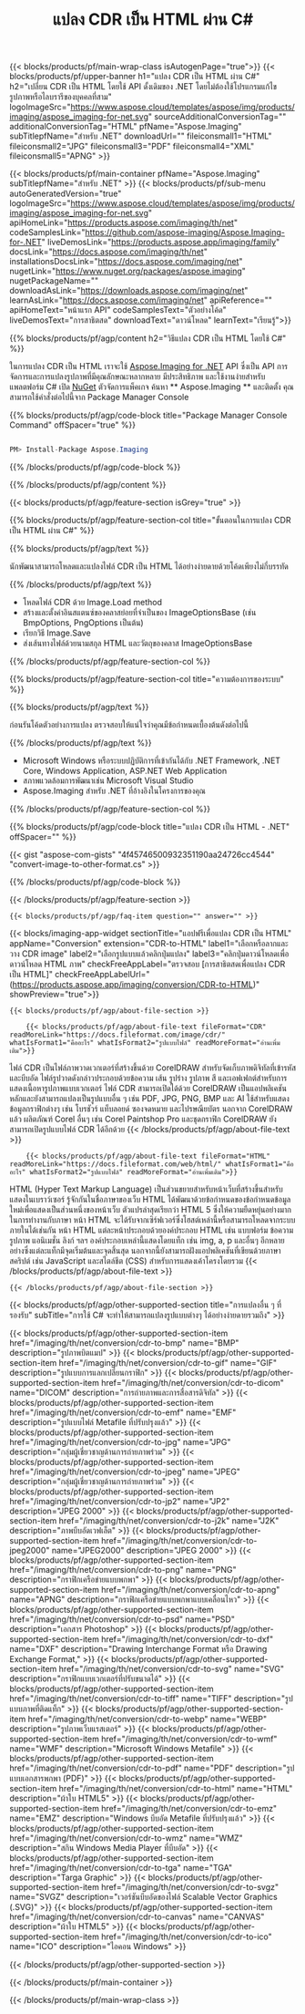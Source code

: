 ﻿---
title: แปลง CDR เป็น HTML ผ่าน C# 
weight: 3920
url: /th/net/conversion/cdr-to-html/ 
lang: th
langdirlevel: 2
locales: ja,it,zh-hant,ru,de,es,fr,nl,id,lt,pl,pt,vi,tr,ko,zh-hans,ar,hi,th,sv,cs,uk,he
description: โค้ดตัวอย่างสำหรับการแปลง CDR ถึง HTML C# ใช้โค้ดตัวอย่าง API สำหรับไฟล์แบทช์ CDR เป็นการแปลง HTML ภายใน VB.NET, Asp.NET หรือแอปพลิเคชันที่ใช้ .NET
---

{{< blocks/products/pf/main-wrap-class isAutogenPage="true">}}
{{< blocks/products/pf/upper-banner h1="แปลง CDR เป็น HTML ผ่าน C#" h2="เปลี่ยน CDR เป็น HTML โดยใช้ API ดั้งเดิมของ .NET โดยไม่ต้องใช้โปรแกรมแก้ไขรูปภาพหรือไลบรารีของบุคคลที่สาม" logoImageSrc="https://www.aspose.cloud/templates/aspose/img/products/imaging/aspose_imaging-for-net.svg" sourceAdditionalConversionTag="" additionalConversionTag="HTML" pfName="Aspose.Imaging" subTitlepfName="สำหรับ .NET" downloadUrl="" fileiconsmall1="HTML" fileiconsmall2="JPG" fileiconsmall3="PDF" fileiconsmall4="XML" fileiconsmall5="APNG" >}}


{{< blocks/products/pf/main-container pfName="Aspose.Imaging" subTitlepfName="สำหรับ .NET" >}}
{{< blocks/products/pf/sub-menu autoGeneratedVersion="true" logoImageSrc="https://www.aspose.cloud/templates/aspose/img/products/imaging/aspose_imaging-for-net.svg" apiHomeLink="https://products.aspose.com/imaging/th/net" codeSamplesLink="https://github.com/aspose-imaging/Aspose.Imaging-for-.NET" liveDemosLink="https://products.aspose.app/imaging/family" docsLink="https://docs.aspose.com/imaging/th/net" installationsDocsLink="https://docs.aspose.com/imaging/net" nugetLink="https://www.nuget.org/packages/aspose.imaging" nugetPackageName="" downloadAsLink="https://downloads.aspose.com/imaging/net" learnAsLink="https://docs.aspose.com/imaging/net" apiReference="" apiHomeText="หน้าแรก API" codeSamplesText="ตัวอย่างโค้ด" liveDemosText="การสาธิตสด" downloadText="ดาวน์โหลด" learnText="เรียนรู้">}}

{{% blocks/products/pf/agp/content h2="วิธีแปลง CDR เป็น HTML โดยใช้ C#" %}}

ในการแปลง CDR เป็น HTML เราจะใช้ [Aspose.Imaging for .NET](https://products.aspose.com/imaging/net) API ซึ่งเป็น API การจัดการและการแปลงรูปภาพที่มีคุณลักษณะหลากหลาย มีประสิทธิภาพ และใช้งานง่ายสำหรับแพลตฟอร์ม C# เปิด [NuGet](https://www.nuget.org/packages/aspose.imaging) ตัวจัดการแพ็คเกจ ค้นหา
 ** Aspose.Imaging ** และติดตั้ง คุณสามารถใช้คำสั่งต่อไปนี้จาก Package Manager Console

{{% blocks/products/pf/agp/code-block title="Package Manager Console Command" offSpacer="true" %}}

```cs

PM> Install-Package Aspose.Imaging

```

{{% /blocks/products/pf/agp/code-block %}}

{{% /blocks/products/pf/agp/content %}}

{{< blocks/products/pf/agp/feature-section isGrey="true" >}}

{{% blocks/products/pf/agp/feature-section-col title="ขั้นตอนในการแปลง CDR เป็น HTML ผ่าน C#" %}}

{{% blocks/products/pf/agp/text %}}

นักพัฒนาสามารถโหลดและแปลงไฟล์ CDR เป็น HTML ได้อย่างง่ายดายด้วยโค้ดเพียงไม่กี่บรรทัด

{{% /blocks/products/pf/agp/text %}}

+ โหลดไฟล์ CDR ด้วย Image.Load method
+ สร้างและตั้งค่าอินสแตนซ์ของคลาสย่อยที่จำเป็นของ ImageOptionsBase (เช่น BmpOptions, PngOptions เป็นต้น)
+ เรียกวิธี Image.Save
+ ส่งเส้นทางไฟล์ด้วยนามสกุล HTML และวัตถุของคลาส ImageOptionsBase

{{% /blocks/products/pf/agp/feature-section-col %}}

{{% blocks/products/pf/agp/feature-section-col title="ความต้องการของระบบ" %}}

{{% blocks/products/pf/agp/text %}}

ก่อนรันโค้ดตัวอย่างการแปลง ตรวจสอบให้แน่ใจว่าคุณมีข้อกำหนดเบื้องต้นดังต่อไปนี้

{{% /blocks/products/pf/agp/text %}}

- Microsoft Windows หรือระบบปฏิบัติการที่เข้ากันได้กับ .NET Framework, .NET Core, Windows Application, ASP.NET Web Application
- สภาพแวดล้อมการพัฒนาเช่น Microsoft Visual Studio
- Aspose.Imaging สำหรับ .NET ที่อ้างอิงในโครงการของคุณ

{{% /blocks/products/pf/agp/feature-section-col %}}

{{% blocks/products/pf/agp/code-block title="แปลง CDR เป็น HTML - .NET" offSpacer="" %}}

{{< gist "aspose-com-gists" "4f45746500932351190aa24726cc4544" "convert-image-to-other-format.cs" >}}

{{% /blocks/products/pf/agp/code-block %}}

{{< /blocks/products/pf/agp/feature-section >}}

    {{< blocks/products/pf/agp/faq-item question="" answer="" >}}

{{< blocks/imaging-app-widget
        sectionTitle="แอปฟรีเพื่อแปลง CDR เป็น HTML"
        appName="Conversion"
        extension="CDR-to-HTML"
        label1="เลือกหรือลากและวาง CDR image"
        label2="เลือกรูปแบบแล้วคลิกปุ่มแปลง"
        label3="คลิกปุ่มดาวน์โหลดเพื่อดาวน์โหลด HTML ภาพ"
        checkFreeAppLabel="ตรวจสอบ [การสาธิตสดเพื่อแปลง CDR เป็น HTML]"
        checkFreeAppLabelUrl="(https://products.aspose.app/imaging/conversion/CDR-to-HTML)"
        showPreview="true">}}

    {{< blocks/products/pf/agp/about-file-section >}}
       
        {{< blocks/products/pf/agp/about-file-text fileFormat="CDR" readMoreLink="https://docs.fileformat.com/image/cdr/" whatIsFormat1="คืออะไร" whatIsFormat2="รูปแบบไฟล์" readMoreFormat="อ่านเพิ่มเติม">}}
ไฟล์ CDR เป็นไฟล์ภาพวาดเวกเตอร์ที่สร้างขึ้นด้วย CorelDRAW สำหรับจัดเก็บภาพดิจิทัลที่เข้ารหัสและบีบอัด ไฟล์รูปวาดดังกล่าวประกอบด้วยข้อความ เส้น รูปร่าง รูปภาพ สี และเอฟเฟกต์สำหรับการแสดงเนื้อหารูปภาพแบบเวกเตอร์ ไฟล์ CDR สามารถเปิดได้ด้วย CorelDRAW เป็นแอปพลิเคชันหลักและยังสามารถแปลงเป็นรูปแบบอื่น ๆ เช่น PDF, JPG, PNG, BMP และ AI ใช้สำหรับแสดงข้อมูลกราฟิกต่างๆ เช่น โบรชัวร์ แท็บลอยด์ ซองจดหมาย และไปรษณียบัตร นอกจาก CorelDRAW แล้ว ผลิตภัณฑ์ Corel อื่นๆ เช่น Corel Paintshop Pro และชุดกราฟิก CorelDRAW ยังสามารถเปิดรูปแบบไฟล์ CDR ได้อีกด้วย
        {{< /blocks/products/pf/agp/about-file-text >}}

        {{< blocks/products/pf/agp/about-file-text fileFormat="HTML" readMoreLink="https://docs.fileformat.com/web/html/" whatIsFormat1="คืออะไร" whatIsFormat2="รูปแบบไฟล์" readMoreFormat="อ่านเพิ่มเติม">}}
HTML (Hyper Text Markup Language) เป็นส่วนขยายสำหรับหน้าเว็บที่สร้างขึ้นสำหรับแสดงในเบราว์เซอร์ รู้จักกันในชื่อภาษาของเว็บ HTML ได้พัฒนาด้วยข้อกำหนดของข้อกำหนดข้อมูลใหม่เพื่อแสดงเป็นส่วนหนึ่งของหน้าเว็บ ตัวแปรล่าสุดเรียกว่า HTML 5 ซึ่งให้ความยืดหยุ่นอย่างมากในการทำงานกับภาษา หน้า HTML จะได้รับจากเซิร์ฟเวอร์ซึ่งโฮสต์เหล่านี้หรือสามารถโหลดจากระบบภายในได้เช่นกัน หน้า HTML แต่ละหน้าประกอบด้วยองค์ประกอบ HTML เช่น แบบฟอร์ม ข้อความ รูปภาพ แอนิเมชั่น ลิงก์ ฯลฯ องค์ประกอบเหล่านี้แสดงโดยแท็ก เช่น img, a, p และอื่นๆ อีกหลายอย่างซึ่งแต่ละแท็กมีจุดเริ่มต้นและจุดสิ้นสุด นอกจากนี้ยังสามารถฝังแอปพลิเคชันที่เขียนด้วยภาษาสคริปต์ เช่น JavaScript และสไตล์ชีต (CSS) สำหรับการแสดงเค้าโครงโดยรวม
        {{< /blocks/products/pf/agp/about-file-text >}}

    {{< /blocks/products/pf/agp/about-file-section >}}

<!-- aboutfile Ends -->

{{< blocks/products/pf/agp/other-supported-section title="การแปลงอื่น ๆ ที่รองรับ" subTitle="การใช้ C# จะทำให้สามารถแปลงรูปแบบต่างๆ ได้อย่างง่ายดายรวมถึง" >}}

{{< blocks/products/pf/agp/other-supported-section-item href="/imaging/th/net/conversion/cdr-to-bmp" name="BMP" description="รูปภาพบิตแมป" >}}
{{< blocks/products/pf/agp/other-supported-section-item href="/imaging/th/net/conversion/cdr-to-gif" name="GIF" description="รูปแบบการแลกเปลี่ยนกราฟิก" >}}
{{< blocks/products/pf/agp/other-supported-section-item href="/imaging/th/net/conversion/cdr-to-dicom" name="DICOM" description="การถ่ายภาพและการสื่อสารดิจิทัล" >}}
{{< blocks/products/pf/agp/other-supported-section-item href="/imaging/th/net/conversion/cdr-to-emf" name="EMF" description="รูปแบบไฟล์ Metafile ที่ปรับปรุงแล้ว" >}}
{{< blocks/products/pf/agp/other-supported-section-item href="/imaging/th/net/conversion/cdr-to-jpg" name="JPG" description="กลุ่มผู้เชี่ยวชาญด้านการถ่ายภาพร่วม" >}}
{{< blocks/products/pf/agp/other-supported-section-item href="/imaging/th/net/conversion/cdr-to-jpeg" name="JPEG" description="กลุ่มผู้เชี่ยวชาญด้านการถ่ายภาพร่วม" >}}
{{< blocks/products/pf/agp/other-supported-section-item href="/imaging/th/net/conversion/cdr-to-jp2" name="JP2" description="JPEG 2000" >}}
{{< blocks/products/pf/agp/other-supported-section-item href="/imaging/th/net/conversion/cdr-to-j2k" name="J2K" description="ภาพบีบอัดเวฟเล็ต" >}}
{{< blocks/products/pf/agp/other-supported-section-item href="/imaging/th/net/conversion/cdr-to-jpeg2000" name="JPEG2000" description="JPEG 2000" >}}
{{< blocks/products/pf/agp/other-supported-section-item href="/imaging/th/net/conversion/cdr-to-png" name="PNG" description="กราฟิกเครือข่ายแบบพกพา" >}}
{{< blocks/products/pf/agp/other-supported-section-item href="/imaging/th/net/conversion/cdr-to-apng" name="APNG" description="กราฟิกเครือข่ายแบบพกพาแบบเคลื่อนไหว" >}}
{{< blocks/products/pf/agp/other-supported-section-item href="/imaging/th/net/conversion/cdr-to-psd" name="PSD" description="เอกสาร Photoshop" >}}
{{< blocks/products/pf/agp/other-supported-section-item href="/imaging/th/net/conversion/cdr-to-dxf" name="DXF" description="Drawing Interchange Format หรือ Drawing Exchange Format," >}}
{{< blocks/products/pf/agp/other-supported-section-item href="/imaging/th/net/conversion/cdr-to-svg" name="SVG" description="กราฟิกแบบเวกเตอร์ที่ปรับขนาดได้" >}}
{{< blocks/products/pf/agp/other-supported-section-item href="/imaging/th/net/conversion/cdr-to-tiff" name="TIFF" description="รูปแบบภาพที่ติดแท็ก" >}}
{{< blocks/products/pf/agp/other-supported-section-item href="/imaging/th/net/conversion/cdr-to-webp" name="WEBP" description="รูปภาพเว็บแรสเตอร์" >}}
{{< blocks/products/pf/agp/other-supported-section-item href="/imaging/th/net/conversion/cdr-to-wmf" name="WMF" description="Microsoft Windows Metafile" >}}
{{< blocks/products/pf/agp/other-supported-section-item href="/imaging/th/net/conversion/cdr-to-pdf" name="PDF" description="รูปแบบเอกสารพกพา (PDF)" >}}
{{< blocks/products/pf/agp/other-supported-section-item href="/imaging/th/net/conversion/cdr-to-html" name="HTML" description="ผ้าใบ HTML5" >}}
{{< blocks/products/pf/agp/other-supported-section-item href="/imaging/th/net/conversion/cdr-to-emz" name="EMZ" description="Windows บีบอัด Metafile ที่ปรับปรุงแล้ว" >}}
{{< blocks/products/pf/agp/other-supported-section-item href="/imaging/th/net/conversion/cdr-to-wmz" name="WMZ" description="สกิน Windows Media Player ที่บีบอัด" >}}
{{< blocks/products/pf/agp/other-supported-section-item href="/imaging/th/net/conversion/cdr-to-tga" name="TGA" description="Targa Graphic" >}}
{{< blocks/products/pf/agp/other-supported-section-item href="/imaging/th/net/conversion/cdr-to-svgz" name="SVGZ" description="เวอร์ชันบีบอัดของไฟล์ Scalable Vector Graphics (.SVG)" >}}
{{< blocks/products/pf/agp/other-supported-section-item href="/imaging/th/net/conversion/cdr-to-canvas" name="CANVAS" description="ผ้าใบ HTML5" >}}
{{< blocks/products/pf/agp/other-supported-section-item href="/imaging/th/net/conversion/cdr-to-ico" name="ICO" description="ไอคอน Windows" >}}

{{< /blocks/products/pf/agp/other-supported-section >}}

{{< /blocks/products/pf/main-container >}}
    
{{< /blocks/products/pf/main-wrap-class >}}
